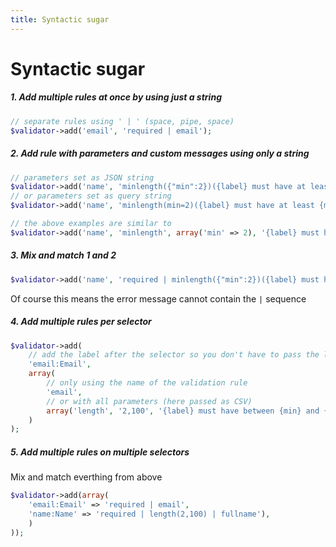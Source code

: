```yaml
---
title: Syntactic sugar
---
```


# Syntactic sugar

##### 1. Add multiple rules at once by using just a string
```php
// separate rules using ' | ' (space, pipe, space)
$validator->add('email', 'required | email');
```

##### 2. Add rule with parameters and custom messages using only a string
```php
// parameters set as JSON string
$validator->add('name', 'minlength({"min":2})({label} must have at least {min} characters)(Name)');
// or parameters set as query string
$validator->add('name', 'minlength(min=2)({label} must have at least {min} characters)(Name)');

// the above examples are similar to
$validator->add('name', 'minlength', array('min' => 2), '{label} must have at least {min} characters', 'Name');
```

##### 3. Mix and match 1 and 2
```php
$validator->add('name', 'required | minlength({"min":2})({label} must have at least {min} characters)(Name)');
```

Of course this means the error message cannot contain the ` | ` sequence

##### 4. Add multiple rules per selector
```php
$validator->add(
    // add the label after the selector so you don't have to pass the label to every rule
    'email:Email', 
    array(
        // only using the name of the validation rule
        'email',
        // or with all parameters (here passed as CSV) 
        array('length', '2,100', '{label} must have between {min} and {max} characters'),
    )
);
```

##### 5. Add multiple rules on multiple selectors
Mix and match everthing from above
```php
$validator->add(array(
    'email:Email' => 'required | email',
    'name:Name' => 'required | length(2,100) | fullname'),
    )
));
```

